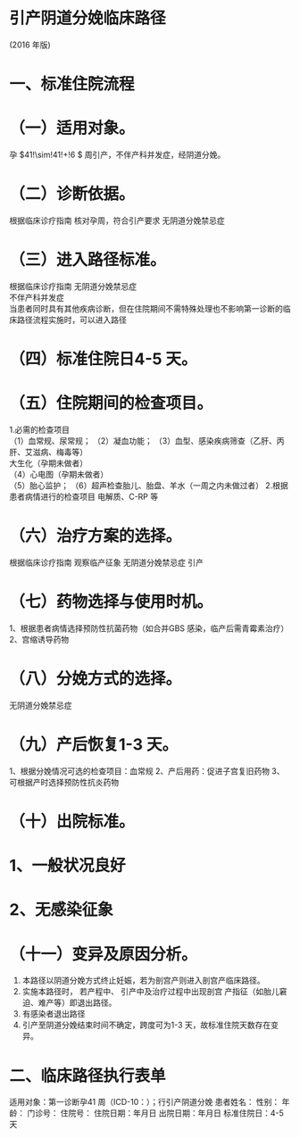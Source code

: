 # 引产阴道分娩临床路径  
(2016 年版)  
# 一、标准住院流程  
# （一）适用对象。  
孕 $41\!\sim\!41\!+\!6 $ 周引产，不伴产科并发症，经阴道分娩。  
# （二）诊断依据。  
根据临床诊疗指南 核对孕周，符合引产要求 无阴道分娩禁忌症  
# （三）进入路径标准。  
根据临床诊疗指南 无阴道分娩禁忌症  
不伴产科并发症  
当患者同时具有其他疾病诊断，但在住院期间不需特殊处理也不影响第一诊断的临床路径流程实施时，可以进入路径  
# （四）标准住院日4-5 天。  
# （五）住院期间的检查项目。  
1.必需的检查项目  
（1）血常规、尿常规； 
（2）凝血功能； 
（3）血型、感染疾病筛查（乙肝、丙肝、艾滋病、梅毒等）  
大生化（孕期未做者）  
（4）心电图（孕期未做者）  
（5）胎心监护； 
（6）超声检查胎儿、胎盘、羊水（一周之内未做过者）
2.根据患者病情进行的检查项目 电解质、C-RP 等  
# （六）治疗方案的选择。  
根据临床诊疗指南 观察临产征象 无阴道分娩禁忌症 引产  
# （七）药物选择与使用时机。  
1、根据患者病情选择预防性抗菌药物（如合并GBS 感染，临产后需青霉素治疗）  
2、宫缩诱导药物  
# （八）分娩方式的选择。  
无阴道分娩禁忌症  
# （九）产后恢复1-3 天。  
1、根据分娩情况可选的检查项目：血常规 2、产后用药：促进子宫复旧药物 3、可根据产时选择预防性抗炎药物  
# （十）出院标准。  
# 1、一般状况良好  
# 2、无感染征象  
# （十一）变异及原因分析。  
1. 本路径以阴道分娩方式终止妊娠，若为剖宫产则进入剖宫产临床路径。 
2.   实施本路径时， 若产程中、 引产中及治疗过程中出现剖宫 产指征（如胎儿窘迫、难产等）即退出路径。 
3. 有感染者退出路径 
4. 引产至阴道分娩结束时间不确定，跨度可为1-3 天，故标准住院天数存在变异。  
# 二、临床路径执行表单  
适用对象：第一诊断孕41 周（ICD-10：）；行引产阴道分娩 患者姓名：     性别：   年龄：    门诊号：   住院号： 住院日期：年月日   出院日期：年月日  标准住院日：4-5 天  
